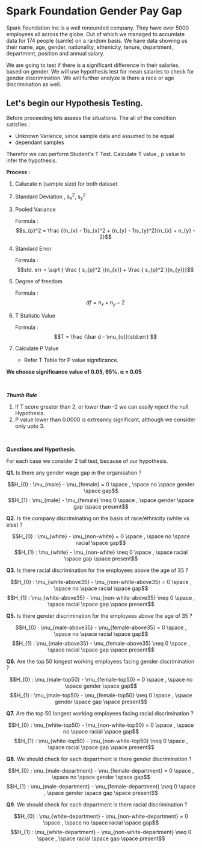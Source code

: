 # Spark Foundation Gender Pay Gap

Spark Foundation Inc is a well renounded company. They have over 5000 employees all across the globe. Out of which we managed to accumlate data for 174 people (samle) on a random basis. We have data showing us their name, age, gender, nationality, ethenicity, tenure, department, department, position and annual salary. 

We are going to test if there is a significant difference in their salaries, based on gender. We will use hypothesis test for mean salaries to check for gender discrimination.
We will further analyze is there a race or age discrimination as well.

## Let's begin our Hypothesis Testing.

Before proceeding lets assess the situations. The all of the condition satisfies :
* Unknown Variance, since sample data and assumed to be equal
* dependant samples

Therefor we can perform  Student's T Test. Calculate T value , p value to infer the hypothesis.

__Process :__

1. Calucate n (sample size) for both dataset.
2. Standard Deviation , s<sub>x</sub><sup>2</sup>, s<sub>y</sub><sup>2</sup>
3. Pooled Variance

   Formula : $$s_{p}^2 = \frac {(n_{x} - 1)s_{x}^2 + (n_{y} - 1)s_{y}^2}{n_{x} + n_{y} - 2}$$

4. Standard Error 

    Formula : $$std. err = \sqrt { \frac { s_{p}^2 }{n_{x}} + \frac { s_{p}^2 }{n_{y}}}$$

5. Degree of freedom 

    Formula : $$df = n_{x} + n_{y} -2$$

6. T Statistic Value 

    Formula : $$T = \frac {\bar d - \mu_{o}}{std.err} $$

7. Calculate P Value

    * Refer T Table for P value significance.

__We choose significance value of 0.05, 95%. α = 0.05__

</br>


__*Thumb Rule*__

1. If T score greater than 2, or lower than -2 we can easily reject the null Hypothesis.
2. P value lower than 0.0000 is extreamly significant, although we consider only upto 3.
    
</br>

__Questions and Hypothesis.__

For each case we consider 2 tail test, because of our hypothesis.

__Q1.__ Is there any gender wage gap in the organisation ?

$$H_{0}  :  \mu_{male} - \mu_{female} = 0 \space , \space no \space gender \space gap$$
$$H_{1}  :  \mu_{male} - \mu_{female} \neq 0 \space , \space gender \space gap \space present$$


__Q2.__ Is the company discriminating on the basis of race/ethnicity (white vs else) ?

$$H_{0}  :  \mu_{white} - \mu_{non-white} = 0 \space , \space no \space racial \space gap$$
$$H_{1}  :  \mu_{white} - \mu_{non-white} \neq 0 \space , \space racial \space gap \space present$$


__Q3.__ Is there racial discrimination for the employees above the age of 35 ?

$$H_{0}  :  \mu_{white-above35} - \mu_{non-white-above35} = 0 \space , \space no \space racial \space gap$$
$$H_{1}  :  \mu_{white-above35} - \mu_{non-white-above35} \neq 0 \space , \space racial \space gap \space present$$

__Q5.__ Is there gender discrimination for the employees above the age of 35 ?

$$H_{0}  :  \mu_{male-above35} - \mu_{female-above35} = 0 \space , \space no \space racial \space gap$$
$$H_{1}  :  \mu_{male-above35} - \mu_{female-above35} \neq 0 \space , \space racial \space gap \space present$$

__Q6.__ Are the top 50 longest working employees facing gender discrimination ?

$$H_{0}  :  \mu_{male-top50} - \mu_{female-top50} = 0 \space , \space no \space gender \space gap$$
$$H_{1}  :  \mu_{male-top50} - \mu_{female-top50} \neq 0 \space , \space gender \space gap \space present$$

__Q7.__ Are the top 50 longest working employees facing racial discrimination ?

$$H_{0}  :  \mu_{white-top50} - \mu_{non-white-top50} = 0 \space , \space no \space racial \space gap$$
$$H_{1}  :  \mu_{white-top50} - \mu_{non-white-top50} \neq 0 \space , \space racial \space gap \space present$$

__Q8.__ We should check for each department is there gender discrimination ?

$$H_{0}  :  \mu_{male-department} - \mu_{female-department} = 0 \space , \space no \space gender \space gap$$
$$H_{1}  :  \mu_{male-department} - \mu_{female-department} \neq 0 \space , \space gender \space gap \space present$$

__Q9.__ We should check for each department is there racial discrimination ?

$$H_{0}  :  \mu_{white-department} - \mu_{non-white-department} = 0 \space , \space no \space racial \space gap$$
$$H_{1}  :  \mu_{white-department} - \mu_{non-white-department} \neq 0 \space , \space racial \space gap \space present$$
